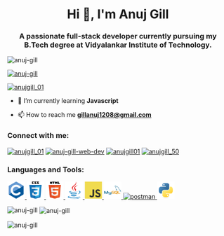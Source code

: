 <h1 align="center">Hi 👋, I'm Anuj Gill</h1>
<h3 align="center">A passionate full-stack developer currently pursuing my B.Tech degree at Vidyalankar Institute of Technology.</h3>

<p align="left"> <img src="https://komarev.com/ghpvc/?username=anuj-gill&label=Profile%20views&color=0e75b6&style=flat" alt="anuj-gill" /> </p>

<p align="left"> <a href="https://github.com/ryo-ma/github-profile-trophy"><img src="https://github-profile-trophy.vercel.app/?username=anuj-gill" alt="anuj-gill" /></a> </p>

<p align="left"> <a href="https://twitter.com/anujgill_01" target="blank"><img src="https://img.shields.io/twitter/follow/anujgill_01?logo=twitter&style=for-the-badge" alt="anujgill_01" /></a> </p>

- 🌱 I’m currently learning **Javascript**

- 📫 How to reach me **gillanuj1208@gmail.com**

<h3 align="left">Connect with me:</h3>
<p align="left">
<a href="https://twitter.com/anujgill_01" target="blank"><img align="center" src="https://raw.githubusercontent.com/rahuldkjain/github-profile-readme-generator/master/src/images/icons/Social/twitter.svg" alt="anujgill_01" height="30" width="40" /></a>
<a href="https://linkedin.com/in/anuj-gill-web-dev" target="blank"><img align="center" src="https://raw.githubusercontent.com/rahuldkjain/github-profile-readme-generator/master/src/images/icons/Social/linked-in-alt.svg" alt="anuj-gill-web-dev" height="30" width="40" /></a>
<a href="https://kaggle.com/anujgill01" target="blank"><img align="center" src="https://raw.githubusercontent.com/rahuldkjain/github-profile-readme-generator/master/src/images/icons/Social/kaggle.svg" alt="anujgill01" height="30" width="40" /></a>
<a href="https://instagram.com/anujgill_50" target="blank"><img align="center" src="https://raw.githubusercontent.com/rahuldkjain/github-profile-readme-generator/master/src/images/icons/Social/instagram.svg" alt="anujgill_50" height="30" width="40" /></a>
</p>

<h3 align="left">Languages and Tools:</h3>
<p align="left"> <a href="https://www.cprogramming.com/" target="_blank" rel="noreferrer"> <img src="https://raw.githubusercontent.com/devicons/devicon/master/icons/c/c-original.svg" alt="c" width="40" height="40"/> </a> <a href="https://www.w3schools.com/css/" target="_blank" rel="noreferrer"> <img src="https://raw.githubusercontent.com/devicons/devicon/master/icons/css3/css3-original-wordmark.svg" alt="css3" width="40" height="40"/> </a> <a href="https://www.w3.org/html/" target="_blank" rel="noreferrer"> <img src="https://raw.githubusercontent.com/devicons/devicon/master/icons/html5/html5-original-wordmark.svg" alt="html5" width="40" height="40"/> </a> <a href="https://www.java.com" target="_blank" rel="noreferrer"> <img src="https://raw.githubusercontent.com/devicons/devicon/master/icons/java/java-original.svg" alt="java" width="40" height="40"/> </a> <a href="https://developer.mozilla.org/en-US/docs/Web/JavaScript" target="_blank" rel="noreferrer"> <img src="https://raw.githubusercontent.com/devicons/devicon/master/icons/javascript/javascript-original.svg" alt="javascript" width="40" height="40"/> </a> <a href="https://www.mysql.com/" target="_blank" rel="noreferrer"> <img src="https://raw.githubusercontent.com/devicons/devicon/master/icons/mysql/mysql-original-wordmark.svg" alt="mysql" width="40" height="40"/> </a> <a href="https://postman.com" target="_blank" rel="noreferrer"> <img src="https://www.vectorlogo.zone/logos/getpostman/getpostman-icon.svg" alt="postman" width="40" height="40"/> </a> <a href="https://www.python.org" target="_blank" rel="noreferrer"> <img src="https://raw.githubusercontent.com/devicons/devicon/master/icons/python/python-original.svg" alt="python" width="40" height="40"/> </a> </p>

<p><img align="left" src="https://github-readme-stats.vercel.app/api/top-langs?username=anuj-gill&show_icons=true&locale=en&layout=compact" alt="anuj-gill" /></p>

<p>&nbsp;<img align="center" src="https://github-readme-stats.vercel.app/api?username=anuj-gill&show_icons=true&locale=en" alt="anuj-gill" /></p>

<p><img align="center" src="https://github-readme-streak-stats.herokuapp.com/?user=anuj-gill&" alt="anuj-gill" /></p>
